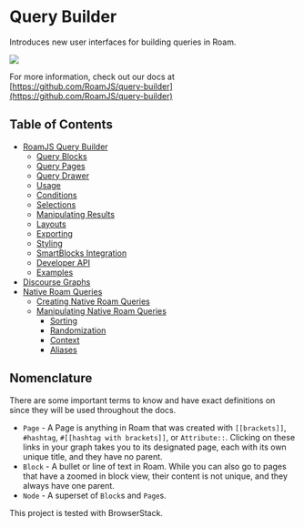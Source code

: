 # Query Builder

Introduces new user interfaces for building queries in Roam.

![](https://firebasestorage.googleapis.com/v0/b/firescript-577a2.appspot.com/o/imgs%2Fapp%2Froamjs%2FYERyR8FnXO.png?alt=media&token=7522a921-3e17-424f-b141-08e4109f9b75)

For more information, check out our docs at [https://github.com/RoamJS/query-builder](https://github.com/RoamJS/query-builder)

## Table of Contents

- [RoamJS Query Builder](https://github.com/RoamJS/query-builder/blob/main/docs/query-builder.md#roamjs-query-builder)
  - [Query Blocks](https://github.com/RoamJS/query-builder/blob/main/docs/query-builder.md#query-blocks)
  - [Query Pages](https://github.com/RoamJS/query-builder/blob/main/docs/query-builder.md#query-pages)
  - [Query Drawer](https://github.com/RoamJS/query-builder/blob/main/docs/query-builder.md#query-drawer)
  - [Usage](https://github.com/RoamJS/query-builder/blob/main/docs/query-builder.md#usage)
  - [Conditions](https://github.com/RoamJS/query-builder/blob/main/docs/query-builder.md#conditions)
  - [Selections](https://github.com/RoamJS/query-builder/blob/main/docs/query-builder.md#selections)
  - [Manipulating Results](https://github.com/RoamJS/query-builder/blob/main/docs/query-builder.md#manipulating-results)
  - [Layouts](https://github.com/RoamJS/query-builder/blob/main/docs/query-builder.md#layouts)
  - [Exporting](https://github.com/RoamJS/query-builder/blob/main/docs/query-builder.md#exporting)
  - [Styling](https://github.com/RoamJS/query-builder/blob/main/docs/query-builder.md#styling)
  - [SmartBlocks Integration](https://github.com/RoamJS/query-builder/blob/main/docs/query-builder.md#smartblocks-integration)
  - [Developer API](https://github.com/RoamJS/query-builder/blob/main/docs/query-builder.md#developer-api)
  - [Examples](https://github.com/RoamJS/query-builder/blob/main/docs/query-builder.md#examples)
- [Discourse Graphs](https://github.com/RoamJS/query-builder/blob/main/docs/discourse-graphs.md)
- [Native Roam Queries](https://github.com/RoamJS/query-builder/blob/main/docs/roam-queries.md#native-roam-queries)
  - [Creating Native Roam Queries](https://github.com/RoamJS/query-builder/blob/main/docs/roam-queries.md#creating-native-roam-queries)
  - [Manipulating Native Roam Queries](https://github.com/RoamJS/query-builder/blob/main/docs/roam-queries.md#manipulating-native-roam-queries)
    - [Sorting](https://github.com/RoamJS/query-builder/blob/main/docs/roam-queries.md#sorting)
    - [Randomization](https://github.com/RoamJS/query-builder/blob/main/docs/roam-queries.md#randomization)
    - [Context](https://github.com/RoamJS/query-builder/blob/main/docs/roam-queries.md#context)
    - [Aliases](https://github.com/RoamJS/query-builder/blob/main/docs/roam-queries.md#aliases)

## Nomenclature

There are some important terms to know and have exact definitions on since they will be used throughout the docs.

- `Page` - A Page is anything in Roam that was created with `[[brackets]]`, `#hashtag`, `#[[hashtag with brackets]]`, or `Attribute::`. Clicking on these links in your graph takes you to its designated page, each with its own unique title, and they have no parent.
- `Block` - A bullet or line of text in Roam. While you can also go to pages that have a zoomed in block view, their content is not unique, and they always have one parent.
- `Node` - A superset of `Block`s and `Page`s.

This project is tested with BrowserStack.
